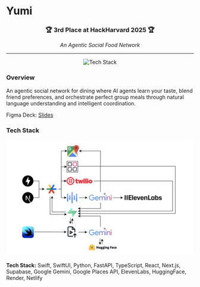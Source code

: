 # Yumi

<div align="center">
  <h3>🏆 3rd Place at HackHarvard 2025 🏆</h3>
  <p><em>An Agentic Social Food Network</em></p>
</div>

---

<div align="center">
  <img src="Yumi_Demo.gif" alt="Tech Stack" />
</div>

### Overview
An agentic social network for dining where AI agents learn your taste, blend friend preferences, and orchestrate perfect group meals through natural language understanding and intelligent coordination.

Figma Deck: [Slides](https://www.figma.com/slides/Ow9o0zbgZ2FhKydvVrlrPD/Untitled?node-id=29-18&t=e91GSp6WS6YBLS8f-1)


### Tech Stack
<div align="center">
  <img src="Yumi_Tech_Stack.png" alt="Tech Stack" />
</div>

**Tech Stack:** Swift, SwiftUI, Python, FastAPI, TypeScript, React, Next.js, Supabase, Google Gemini, Google Places API, ElevenLabs, HuggingFace, Render, Netlify
